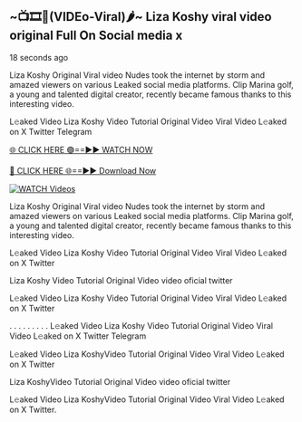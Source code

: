 ## ~📺🎞️👙(VIDEo-Viral)🌶~ Liza Koshy viral video original Full On Social media x 

18 seconds ago

Liza Koshy Original Viral video Nudes took the internet by storm and amazed viewers on various Leaked social media platforms. Clip Marina golf, a young and talented digital creator, recently became famous thanks to this interesting video.

L𝚎aked Video Liza Koshy Video Tutorial Original Video Viral Video L𝚎aked on X Twitter Telegram

[🌐 CLICK HERE 🟢==►► WATCH NOW](https://cutt.ly/0rtR8jlR)

[🔴 CLICK HERE 🌐==►► Download Now](https://cutt.ly/SrtR4cwq)

[![WATCH Videos](https://i.imgur.com/dJHk4Zq.gif)](https://cutt.ly/0rtR8jlR)

Liza Koshy Original Viral video Nudes took the internet by storm and amazed viewers on various Leaked social media platforms. Clip Marina golf, a young and talented digital creator, recently became famous thanks to this interesting video.

L𝚎aked Video Liza Koshy Video Tutorial Original Video Viral Video L𝚎aked on X Twitter

Liza Koshy Video Tutorial Original Video video oficial twitter

L𝚎aked Video Liza Koshy Video Tutorial Original Video Viral Video L𝚎aked on X Twitter

. . . . . . . . . L𝚎aked Video Liza Koshy Video Tutorial Original Video Viral Video L𝚎aked on X Twitter Telegram

L𝚎aked Video Liza KoshyVideo Tutorial Original Video Viral Video L𝚎aked on X Twitter

Liza KoshyVideo Tutorial Original Video video oficial twitter

L𝚎aked Video Liza KoshyVideo Tutorial Original Video Viral Video L𝚎aked on X Twitter.
